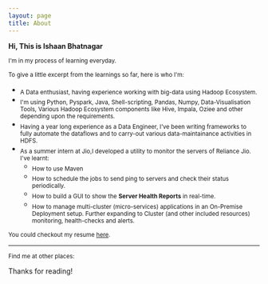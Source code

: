 ```yaml
---
layout: page
title: About
---
```


<p><strong>Hi, This is Ishaan Bhatnagar</strong></p>

<sub> I'm in my process of learning everyday.</sub>

<sub>To give a little excerpt from the learnings so far, here is who I'm:</sub>
- <sub> A Data enthusiast, having experience working with big-data using Hadoop Ecosystem.</sub> 
- <sub> I'm using Python, Pyspark, Java, Shell-scripting, Pandas, Numpy, Data-Visualisation Tools, Various Hadoop Ecosystem components like Hive, Impala, Oziee and other depending upon the requirements. </sub> 
- <sub> Having a year long experience as a Data Engineer, I’ve been writing frameworks to fully automate the dataflows and to carry-out various data-maintainance activities in HDFS.</sub>
- <sub>  As a summer intern at Jio,I developed a utility to monitor the servers of Reliance Jio. I've learnt:</sub>
    - <sub>How to use Maven</sub>
    - <sub>How to schedule the jobs to send ping to servers and check their status periodically.</sub>
    - <sub>How to build a GUI to show the <strong>Server Health Reports</strong> in real-time.</sub>
    - <sub>How to manage multi-cluster (micro-services) applications in an On-Premise Deployment setup. Further expanding to Cluster (and other included resources) monitoring, health-checks and alerts.</sub>

<sub>You could checkout my resume [here](https://ishaanbhatnagar25.github.io/assets/IshaanResume.pdf).</sub>

---

<sub>Find me at other places:</sub>
<p class="social-icons">
  <a href="https://www.linkedin.com/in/ishaan-b-33609795/"><i class="fab fa-linkedin-in fa-2x"></i></a>
  <a href="https://twitter.com/IshaanB25"><i class="fab fa-twitter fa-2x"></i></a>
  <a href="https://github.com/IshaanBhatnagar25"><i class="fab fa-github fa-2x"></i></a>  
</p>

Thanks for reading!
